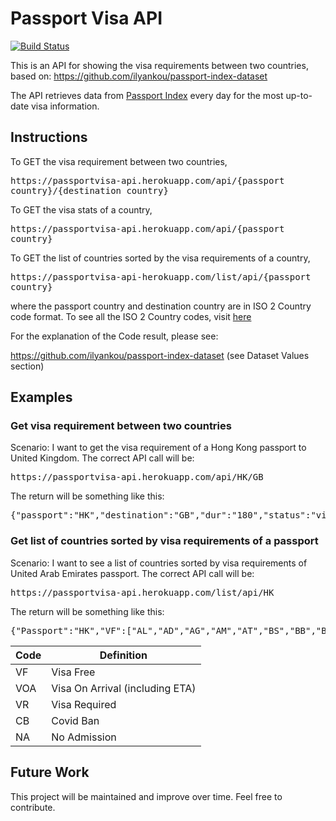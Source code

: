 # Passport Visa API

[![Build Status](https://travis-ci.com/nickypangers/passport-visa-api.svg?branch=master)](https://travis-ci.com/nickypangers/passport-visa-api)

This is an API for showing the visa requirements between two countries, based on: https://github.com/ilyankou/passport-index-dataset

The API retrieves data from [Passport Index](https://www.passportindex.org/) every day for the most up-to-date visa information.

## Instructions

To GET the visa requirement between two countries, <pre>https<nolink>://passportvisa-api.herokuapp.com/api/{passport country}/{destination country}</pre>

To GET the visa stats of a country, <pre>https<nolink>://passportvisa-api.herokuapp.com/api/{passport country}</pre>

To GET the list of countries sorted by the visa requirements of a country, <pre>https<nolink>://passportvisa-api-herokuapp.com/list/api/{passport country}</pre>

where the passport country and destination country are in ISO 2 Country code format. To see all the ISO 2 Country codes, visit [here](https://en.wikipedia.org/wiki/ISO_3166-1_alpha-2)

For the explanation of the Code result, please see:

https://github.com/ilyankou/passport-index-dataset (see Dataset Values section)

## Examples

### Get visa requirement between two countries

Scenario: I want to get the visa requirement of a Hong Kong passport to United Kingdom. The correct API call will be:

<pre>https<nolink>://passportvisa-api.herokuapp.com/api/HK/GB</pre>

The return will be something like this:

<pre>{"passport":"HK","destination":"GB","dur":"180","status":"visa-free","category":"VF","last_updated":"Wed, 08 Sep 2021 17:37:25 GMT","error":{"status":false,"error":""}}</pre>

<!-- ### Get overall visa stats of a passport

Scenario: I want to see how many visa free countries Hong Kong passport has. The correct API call will be:

<pre>https<nolink>://passportvisa-api.herokuapp.com/api/HK</pre>

The return will be something like this:

<pre>{"Passport":"HK","VF":"112","VOA":"43","VR":"43"}</pre> -->

### Get list of countries sorted by visa requirements of a passport

Scenario: I want to see a list of countries sorted by visa requirements of United Arab Emirates passport. The correct API call will be:

<pre>https<nolink>://passportvisa-api.herokuapp.com/list/api/HK</pre>

The return will be something like this:

<pre>{"Passport":"HK","VF":["AL","AD","AG","AM","AT","BS","BB","BY","BE","BZ","BJ","BA","BW","BR","BG","CV","CO","HR","CU","CY","CZ","DM","DO","EC","EG","EE","FI","FR","DE","GD","GY","HT","IS","IR","IE","IT","KI","XK","LV","LS","LI","LT","LU","MO","MW","MT","MU","MX","MD","MC","MN","ME","MA","NA","NL","NI","NE","MK","NO","PS","PA","PE","PT","QA","RO","KN","LC","SM","RS","SK","SI","ZA","ES","VC","SR","SE","CH","TZ","TH","TT","TN","TR","UG","UA","GB","UY","UZ","VA","VE","YE","ZM","ZW"],"VOA":["AO","BH","BO","BF","CA","KM","CI","GN","GW","JO","KE","LB","MG","MV","MR","MZ","NG","OM","PW","RW","WS","SC","SO","LK","TL","TG","TO","TV","AE"],"VR":["AF","DZ","BT","BI","CF","TD","CN","CG","CD","CR","DJ","SV","GQ","ER","SZ","ET","GA","GM","GE","GH","GT","HN","IQ","JM","KG","LR","LY","ML","NR","KP","PK","PY","ST","SN","SL","SS","SD","SY","TJ","TM","US","VU"],"CB":["AR","AU","AZ","BD","BN","KH","CM","CL","DK","FJ","GR","HU","IN","ID","IL","JP","KZ","KW","LA","MY","MH","FM","MM","NP","NZ","PG","PH","PL","RU","SA","SG","SB","KR","TW","VN"],"NA":null,"last_updated":"Wed, 08 Sep 2021 17:32:30 GMT","error":{"status":false,"error":""}}</pre>

| Code | Definition                      |
| ---- | ------------------------------- |
| VF   | Visa Free                       |
| VOA  | Visa On Arrival (including ETA) |
| VR   | Visa Required                   |
| CB   | Covid Ban                       |
| NA   | No Admission                    |

## Future Work

This project will be maintained and improve over time. Feel free to contribute.
